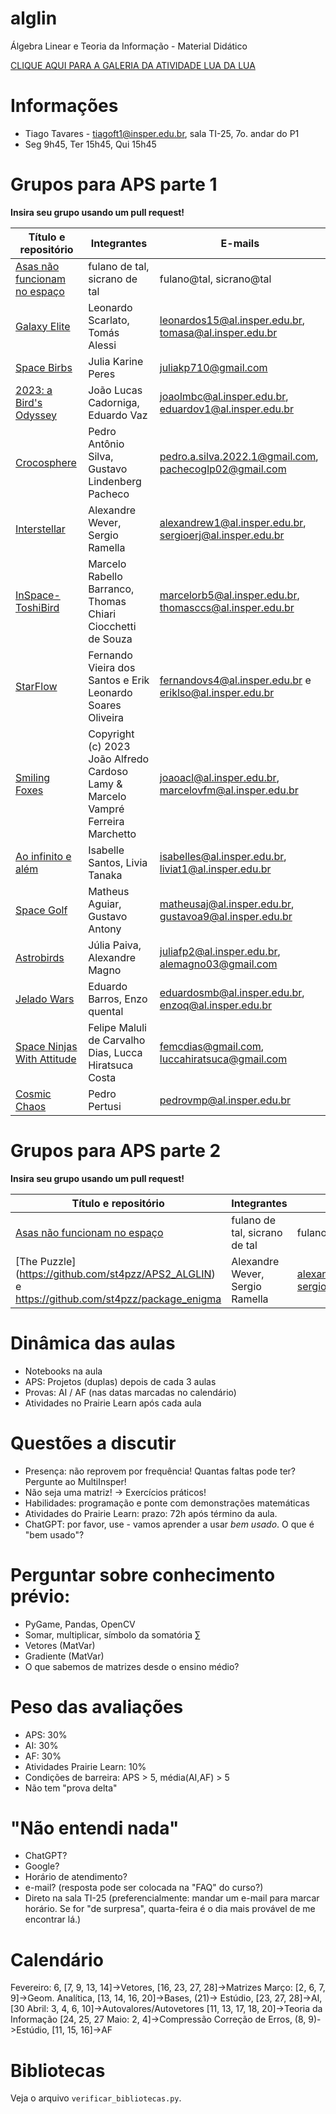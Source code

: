 # alglin
Álgebra Linear e Teoria da Informação - Material Didático

[CLIQUE AQUI PARA A GALERIA DA ATIVIDADE LUA DA LUA](lua_da_lua_galeria/galeria.md)

# Informações

* Tiago Tavares - tiagoft1@insper.edu.br, sala TI-25, 7o. andar do P1
* Seg 9h45, Ter 15h45, Qui 15h45

# Grupos para APS parte 1

**Insira seu grupo usando um pull request!**

| Título e repositório | Integrantes | E-mails |
| --- | --- | --- |
| [Asas não funcionam no espaço](http://github/repo) | fulano de tal, sicrano de tal | fulano@tal, sicrano@tal
| [Galaxy Elite](https://github.com/alessitomas/galaxy-elite) | Leonardo Scarlato, Tomás Alessi | leonardos15@al.insper.edu.br, tomasa@al.insper.edu.br |
| [Space Birbs](https://github.com/Juliakp1/spaceBirbs) | Julia Karine Peres | juliakp710@gmail.com  
| [2023: a Bird's Odyssey](https://github.com/EduardoMVAz/2023_a_birds_odyssey) | João Lucas Cadorniga, Eduardo Vaz | joaolmbc@al.insper.edu.br, eduardov1@al.insper.edu.br
| [Crocosphere](https://github.com/P-ASilva/crocosphere) | Pedro Antônio Silva, Gustavo Lindenberg Pacheco | pedro.a.silva.2022.1@gmail.com, pachecoglp02@gmail.com
| [Interstellar](https://github.com/WeeeverAlex/Interstellar) | Alexandre Wever, Sergio Ramella | alexandrew1@al.insper.edu.br, sergioerj@al.insper.edu.br
| [InSpace-ToshiBird](https://github.com/Maraba23/InSpace-ToshiBird) | Marcelo Rabello Barranco, Thomas Chiari Ciocchetti de Souza | marcelorb5@al.insper.edu.br, thomasccs@al.insper.edu.br
| [StarFlow](https://github.com/eriksoaress/StarFlow) | Fernando Vieira dos Santos e Erik Leonardo Soares Oliveira | fernandovs4@al.insper.edu.br e eriklso@al.insper.edu.br
| [Smiling Foxes](https://github.com/alfredjynx/smiling-foxes_hole-lotta-worms.git) | Copyright (c) 2023 João Alfredo Cardoso Lamy & Marcelo Vampré Ferreira Marchetto | joaoacl@al.insper.edu.br, marcelovfm@al.insper.edu.br
| [Ao infinito e além](https://github.com/Isabelleatt/ao_infinito_e_alem) | Isabelle Santos, Livia Tanaka | isabelles@al.insper.edu.br, liviat1@al.insper.edu.br
| [Space Golf](https://github.com/GustavoAntony/SpaceGolf) | Matheus Aguiar, Gustavo Antony| matheusaj@al.insper.edu.br, gustavoa9@al.insper.edu.br
| [Astrobirds](https://github.com/juliapaiva1/Astrobirds) | Júlia Paiva, Alexandre Magno | juliafp2@al.insper.edu.br, alemagno03@gmail.com
| [Jelado Wars](https://github.com/Eduardosmb/Jelado-Warrs.git) | Eduardo Barros, Enzo quental | eduardosmb@al.insper.edu.br, enzoq@al.insper.edu.br
| [Space Ninjas With Attitude](https://github.com/FeMCDias/Space-Ninjas-With-Attitude) | Felipe Maluli de Carvalho Dias, Lucca Hiratsuca Costa | femcdias@gmail.com, luccahiratsuca@gmail.com |
|[Cosmic Chaos](https://github.com/PedroPertusi/CosmicChaos-Pygame-Project) | Pedro Pertusi | pedrovmp@al.insper.edu.br |

# Grupos para APS parte 2

**Insira seu grupo usando um pull request!**

| Título e repositório | Integrantes | E-mails |
| --- | --- | --- |
| [Asas não funcionam no espaço](http://github/repo) | fulano de tal, sicrano de tal | fulano@tal, sicrano@tal 
| [The Puzzle] (https://github.com/st4pzz/APS2_ALGLIN) e https://github.com/st4pzz/package_enigma | Alexandre Wever, Sergio Ramella | alexandrew1@al.insper.edu.br, sergioerj@al.insper.edu.br

# Dinâmica das aulas

* Notebooks na aula
* APS: Projetos (duplas) depois de cada 3 aulas
* Provas: AI / AF (nas datas marcadas no calendário)
* Atividades no Prairie Learn após cada aula

# Questões a discutir

* Presença: não reprovem por frequência! Quantas faltas pode ter? Pergunte ao MultiInsper!
* Não seja uma matriz! -> Exercícios práticos!
* Habilidades: programação e ponte com demonstrações matemáticas
* Atividades do Prairie Learn: prazo: 72h após término da aula.
* ChatGPT: por favor, use - vamos aprender a usar *bem usado*. O que é "bem usado"?

# Perguntar sobre conhecimento prévio:

* PyGame, Pandas, OpenCV
* Somar, multiplicar, símbolo da somatória $\sum$
* Vetores (MatVar)
* Gradiente (MatVar)
* O que sabemos de matrizes desde o ensino médio?


# Peso das avaliações

* APS: 30%
* AI: 30%
* AF: 30%
* Atividades Prairie Learn: 10%
* Condições de barreira: APS > 5, média(AI,AF) > 5
* Não tem "prova delta"

# "Não entendi nada"

* ChatGPT?
* Google?
* Horário de atendimento?
* e-mail? (resposta pode ser colocada na "FAQ" do curso?)
* Direto na sala TI-25 (preferencialmente: mandar um e-mail para marcar horário. Se for "de surpresa", quarta-feira é o dia mais provável de me encontrar lá.)

# Calendário

Fevereiro: 6, [7, 9, 13, 14]->Vetores, [16, 23, 27, 28]->Matrizes
Março: [2, 6, 7, 9]->Geom. Analítica, [13, 14, 16, 20]->Bases, (21)-> Estúdio, [23, 27, 28]->AI, [30
Abril: 3, 4, 6, 10]->Autovalores/Autovetores [11, 13, 17, 18, 20]->Teoria da Informação [24, 25, 27
Maio: 2, 4]->Compressão Correção de Erros, (8, 9)->Estúdio, [11, 15, 16]->AF

# Bibliotecas

Veja o arquivo `verificar_bibliotecas.py`.
